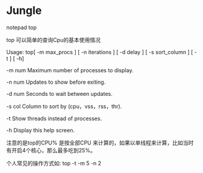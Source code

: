 # Jungle
notepad
top

top 可以简单的查询Cpu的基本使用情况

Usage: top[ -m max_procs ] [ -n iterations ] [ -d delay ] [ -s sort_column ] [ -t ] [ -h]

   -m num  Maximum number of processes to display.

   -n num  Updates to show before exiting.

   -d num  Seconds to wait between updates.

   -s col  Column to sort by (cpu，vss，rss，thr).

   -t      Show threads instead of processes.

   -h      Display this help screen.

注意的是top的CPU% 是按全部CPU 来计算的，如果以单线程来计算，比如当时有开启4个核心，那么最多吃到25%。 

个人常见的操作方式如:  top -t -m 5 -n 2
